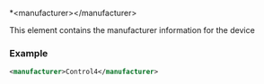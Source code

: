 
*\<manufacturer\>\</manufacturer\>

This element contains the manufacturer information for the device


### Example

```xml
<manufacturer>Control4</manufacturer>

```
